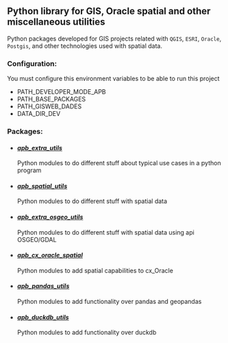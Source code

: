 ## Python library for GIS, Oracle spatial and other miscellaneous utilities 
Python packages developed for GIS projects related with `QGIS`, `ESRI`, 
`Oracle`, `Postgis`, and other technologies used with spatial data.

### Configuration:
You must configure this environment variables to be able to run this project

- PATH_DEVELOPER_MODE_APB
- PATH_BASE_PACKAGES
- PATH_GISWEB_DADES
- DATA_DIR_DEV


### Packages:
- #### [_apb_extra_utils_](apb_extra_utils_pckg/README.md)
  Python modules to do different stuff about typical use cases in a python program

- #### [_apb_spatial_utils_](./apb_spatial_utils_pckg/README.md)
  Python modules to do different stuff with spatial data

- #### [_apb_extra_osgeo_utils_](./apb_extra_osgeo_utils_pckg/README.md)
  Python modules to do different stuff with spatial data using api OSGEO/GDAL

- #### [_apb_cx_oracle_spatial_](./apb_cx_oracle_spatial_pckg/README.md)
  Python modules to add spatial capabilities to cx_Oracle

- #### [_apb_pandas_utils_](apb_pandas_utils_pckg/README.md)
  Python modules to add functionality over pandas and geopandas

- #### [_apb_duckdb_utils_](apb_duckdb_utils_pckg/README.md)
  Python modules to add functionality over duckdb

  